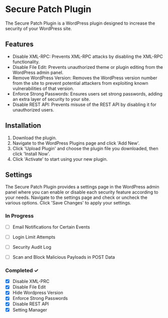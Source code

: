 # Secure Patch Plugin
The Secure Patch Plugin is a WordPress plugin designed to increase the security of your WordPress site.

## Features
- Disable XML-RPC: Prevents XML-RPC attacks by disabling the XML-RPC functionality.
- Disable File Edit: Prevents unauthorized theme or plugin editing from the WordPress admin panel.
- Remove WordPress Version: Removes the WordPress version number from the site to prevent potential attackers from exploiting known vulnerabilities of that version.
- Enforce Strong Passwords: Ensures users set strong passwords, adding an extra layer of security to your site.
- Disable REST API: Prevents misuse of the REST API by disabling it for unauthorized users.
## Installation
1. Download the plugin.
2. Navigate to the WordPress Plugins page and click 'Add New'.
3. Click 'Upload Plugin' and choose the plugin file you downloaded, then click 'Install Now'.
4. Click 'Activate' to start using your new plugin.
## Settings
The Secure Patch Plugin provides a settings page in the WordPress admin panel where you can enable or disable each security feature according to your needs. Navigate to the settings page and check or uncheck the various options. Click 'Save Changes' to apply your settings.

### In Progress
- [ ] Email Notifications for Certain Events
- [ ] Login Limit Attempts
- [ ] Security Audit Log
- [ ] Scan and Block Malicious Payloads in POST Data



### Completed ✓
- [x] Disable XML-PRC
- [x] Disable File Edit
- [x] Hide Wordpress Version
- [x] Enforce Strong Passwords
- [x] Disable REST API
- [x] Setting Manager